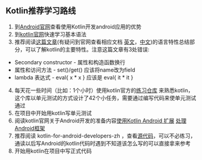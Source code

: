 ## Kotlin推荐学习路线
1. 到[Android官网](https://developer.android.com/kotlin/)查看使用Kotlin开发android应用的优势
2. 到[kotlin官网](https://www.kotlincn.net/docs/reference/basic-syntax.html)快速学习基本语法
3. 推荐阅读[这篇文章](http://ju.outofmemory.cn/entry/355287)(有疑问到官网查看相应文档 [英文](http://kotlinlang.org/docs/reference/)，[中文](https://www.kotlincn.net/docs/reference/))的语言特性总结部分，可以了解kotlin的主要特性。注意这篇文章有3处错误:
 - Secondary constructor - 属性和构造函数换行 
 - 属性和访问方法 - set()/get() 应该将name改为field  
 - lambda 表达式 - eval{ x * x } 应该是 eval{ it * it }
4. 每天花一些时间（比如：1个小时）使用kotlin官方的[练习仓库](https://github.com/Kotlin/kotlin-koans) 来熟悉kotlin，这个库以单元测试的方式设计了42个小任务，需要通过编写代码来使单元测试通过
5. 在项目中开始用kotlin写单元测试
6. 阅读kotlin官网关于Android开发的准备内容[使用Kotlin Android 扩展](https://www.kotlincn.net/docs/tutorials/android-plugin.html) [处理Android框架](https://www.kotlincn.net/docs/tutorials/android-frameworks.html)
7. 推荐阅读 kotlin-for-android-developers-zh ，查看[源代码](https://github.com/antoniolg/Kotlin-for-Android-Developers)，可以不必练习，通读以后写Android的kotlin代码时遇到不知道该怎么写的可以直接拿来参考
8. 开始用kotlin在项目中写正式代码
